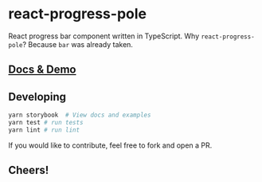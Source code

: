 # react-progress-pole

React progress bar component written in TypeScript. Why `react-progress-pole`?
Because `bar` was already taken.

## [Docs & Demo](https://omardiab.com/react-progress-pole)

## Developing

```bash
yarn storybook  # View docs and examples
yarn test # run tests
yarn lint # run lint
```

If you would like to contribute, feel free to fork and open a PR.

## Cheers!

